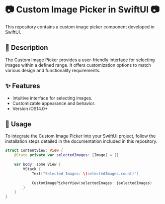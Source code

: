 # 📷 Custom Image Picker in SwiftUI 📷

This repository contains a custom image picker component developed in SwiftUI.

## 📝 Description

The Custom Image Picker provides a user-friendly interface for selecting images within a defined range. It offers customization options to match various design and functionality requirements.

## ✨ Features

- Intuitive interface for selecting images.
- Customizable appearance and behavior.
- Version iOS14.0+

## 🚀 Usage

To integrate the Custom Image Picker into your SwiftUI project, follow the installation steps detailed in the documentation included in this repository.

```swift
struct ContentView: View {
    @State private var selectedImages: [Image] = []
    
    var body: some View {
        VStack {
            Text("Selected Images: \(selectedImages.count)")
            
            CustomImagePickerView(selectedImages: $selectedImages)
        }
    }
}
